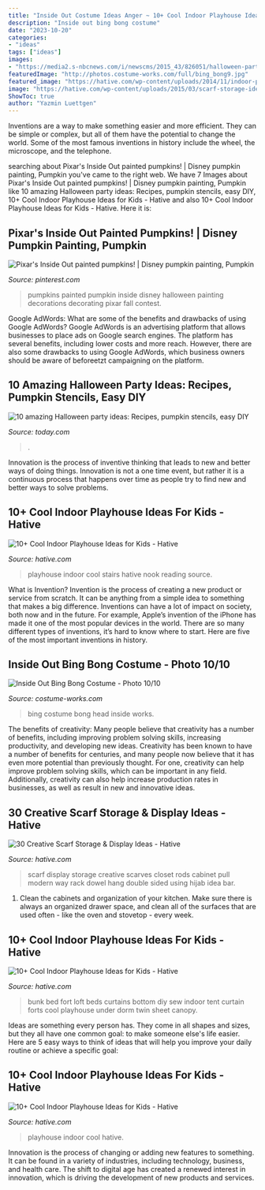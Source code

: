 ```yaml
---
title: "Inside Out Costume Ideas Anger ~ 10+ Cool Indoor Playhouse Ideas For Kids"
description: "Inside out bing bong costume"
date: "2023-10-20"
categories:
- "ideas"
tags: ["ideas"]
images:
- "https://media2.s-nbcnews.com/i/newscms/2015_43/826051/halloween-party-tdy-home-tease_3c25af9e23d385a216c5bbb76bd52390.jpg"
featuredImage: "http://photos.costume-works.com/full/bing_bong9.jpg"
featured_image: "https://hative.com/wp-content/uploads/2014/11/indoor-playhouse/4-playhouses-under-the-stairs.jpg"
image: "https://hative.com/wp-content/uploads/2015/03/scarf-storage-ideas/22-creative-scarf-storage-and-display-ideas.jpg"
ShowToc: true
author: "Yazmin Luettgen"
---
```



Inventions are a way to make something easier and more efficient. They can be simple or complex, but all of them have the potential to change the world. Some of the most famous inventions in history include the wheel, the microscope, and the telephone.

	

		
searching about Pixar&#039;s Inside Out painted pumpkins! | Disney pumpkin painting, Pumpkin you've came to the right web. We have 7 Images about Pixar&#039;s Inside Out painted pumpkins! | Disney pumpkin painting, Pumpkin like 10 amazing Halloween party ideas: Recipes, pumpkin stencils, easy DIY, 10+ Cool Indoor Playhouse Ideas for Kids - Hative and also 10+ Cool Indoor Playhouse Ideas for Kids - Hative. Here it is:
		
    
## Pixar&#039;s Inside Out Painted Pumpkins! | Disney Pumpkin Painting, Pumpkin

<img loading=lazy src="https://i.pinimg.com/736x/c1/cb/f7/c1cbf723cbace6097b83f43613a6800d--painted-pumpkins-pumpkin-ideas.jpg" onerror="this.onerror=null;this.src='https://tse1.mm.bing.net/th?id=OIP.xjicWAwu7xadVxORoAlfBAHaGc&amp;pid=15.1';" alt="Pixar&#039;s Inside Out painted pumpkins! | Disney pumpkin painting, Pumpkin">

_Source: pinterest.com_

>pumpkins painted pumpkin inside disney halloween painting decorations decorating pixar fall contest. 

	

Google AdWords: What are some of the benefits and drawbacks of using Google AdWords?
Google AdWords is an advertising platform that allows businesses to place ads on Google search engines. The platform has several benefits, including lower costs and more reach. However, there are also some drawbacks to using Google AdWords, which business owners should be aware of beforeetzt campaigning on the platform.

    
## 10 Amazing Halloween Party Ideas: Recipes, Pumpkin Stencils, Easy DIY

<img loading=lazy src="https://media2.s-nbcnews.com/i/newscms/2015_43/826051/halloween-party-tdy-home-tease_3c25af9e23d385a216c5bbb76bd52390.jpg" onerror="this.onerror=null;this.src='https://tse1.mm.bing.net/th?id=OIP.pmuwOIoVZ2C_X0sp5LY1yAHaEK&amp;pid=15.1';" alt="10 amazing Halloween party ideas: Recipes, pumpkin stencils, easy DIY">

_Source: today.com_

>. 

	

Innovation is the process of inventive thinking that leads to new and better ways of doing things. Innovation is not a one time event, but rather it is a continuous process that happens over time as people try to find new and better ways to solve problems.

    
## 10+ Cool Indoor Playhouse Ideas For Kids - Hative

<img loading=lazy src="https://hative.com/wp-content/uploads/2014/11/indoor-playhouse/4-playhouses-under-the-stairs.jpg" onerror="this.onerror=null;this.src='https://tse3.mm.bing.net/th?id=OIP.PsFTSX0obXmlBrZAT7mlmQHaJ4&amp;pid=15.1';" alt="10+ Cool Indoor Playhouse Ideas for Kids - Hative">

_Source: hative.com_

>playhouse indoor cool stairs hative nook reading source. 

	

What is Invention?
Invention is the process of creating a new product or service from scratch. It can be anything from a simple idea to something that makes a big difference. Inventions can have a lot of impact on society, both now and in the future. For example, Apple’s invention of the iPhone has made it one of the most popular devices in the world. There are so many different types of inventions, it’s hard to know where to start. Here are five of the most important inventions in history.

    
## Inside Out Bing Bong Costume - Photo 10/10

<img loading=lazy src="http://photos.costume-works.com/full/bing_bong9.jpg" onerror="this.onerror=null;this.src='https://tse3.mm.bing.net/th?id=OIP.Gqz5MrpAJhlmmN4GA9Q3JQHaJ3&amp;pid=15.1';" alt="Inside Out Bing Bong Costume - Photo 10/10">

_Source: costume-works.com_

>bing costume bong head inside works. 

	

The benefits of creativity: Many people believe that creativity has a number of benefits, including improving problem solving skills, increasing productivity, and developing new ideas.
Creativity has been known to have a number of benefits for centuries, and many people now believe that it has even more potential than previously thought. For one, creativity can help improve problem solving skills, which can be important in any field. Additionally, creativity can also help increase production rates in businesses, as well as result in new and innovative ideas.

    
## 30 Creative Scarf Storage &amp; Display Ideas - Hative

<img loading=lazy src="https://hative.com/wp-content/uploads/2015/03/scarf-storage-ideas/22-creative-scarf-storage-and-display-ideas.jpg" onerror="this.onerror=null;this.src='https://tse3.mm.bing.net/th?id=OIP.0ImfrkyXxX1z0jJL7FmPOQHaLF&amp;pid=15.1';" alt="30 Creative Scarf Storage &amp; Display Ideas - Hative">

_Source: hative.com_

>scarf display storage creative scarves closet rods cabinet pull modern way rack dowel hang double sided using hijab idea bar. 

	

1. Clean the cabinets and organization of your kitchen. Make sure there is always an organized drawer space, and clean all of the surfaces that are used often - like the oven and stovetop - every week.

    
## 10+ Cool Indoor Playhouse Ideas For Kids - Hative

<img loading=lazy src="https://hative.com/wp-content/uploads/2014/11/indoor-playhouse/11-bottom-bunk-fort.jpg" onerror="this.onerror=null;this.src='https://tse4.mm.bing.net/th?id=OIP.6iRm10hW-wnuViROTK1vSQHaFH&amp;pid=15.1';" alt="10+ Cool Indoor Playhouse Ideas for Kids - Hative">

_Source: hative.com_

>bunk bed fort loft beds curtains bottom diy sew indoor tent curtain forts cool playhouse under dorm twin sheet canopy. 

	

Ideas are something every person has. They come in all shapes and sizes, but they all have one common goal: to make someone else's life easier. Here are 5 easy ways to think of ideas that will help you improve your daily routine or achieve a specific goal: 

    
## 10+ Cool Indoor Playhouse Ideas For Kids - Hative

<img loading=lazy src="https://hative.com/wp-content/uploads/2014/11/indoor-playhouse/indoor-playhouse.jpg" onerror="this.onerror=null;this.src='https://tse3.mm.bing.net/th?id=OIP.iqlxO-Sc5IzN0kdcoixt2QAAAA&amp;pid=15.1';" alt="10+ Cool Indoor Playhouse Ideas for Kids - Hative">

_Source: hative.com_

>playhouse indoor cool hative. 

	

Innovation is the process of changing or adding new features to something. It can be found in a variety of industries, including technology, business, and health care. The shift to digital age has created a renewed interest in innovation, which is driving the development of new products and services.

